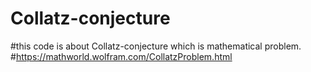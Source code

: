 # Collatz-conjecture
#this code is about Collatz-conjecture which is mathematical problem.
#https://mathworld.wolfram.com/CollatzProblem.html
